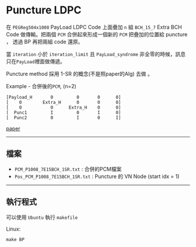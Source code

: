 # Puncture LDPC
在 `PEGReg504x1008` PayLoad LDPC Code 上面疊加 `n` 組 `BCH_15_7` Extra BCH Code 做傳輸。把兩個 `PCM` 合併起來形成一個新的 `PCM` 把疊加的位置給 puncture ， 透過 BP 再把兩組 code 還原。

當 `iteration` 小於 `iteration_limit` 且 `PayLoad_syndrome` 非全零的時候，訊息只在`PayLoad`裡面做傳遞。

Puncture method 採用 1-SR 的概念(不是照paper的Alg) 去做 。


Example - 合併後的`PCM`, (n=2) 
```
[Payload_H       0         0       0      0]
[    0        Extra_H      0       0      0]
[    0           0      Extra_H    0      0]
[  Punc1         I         0       I      0]
[  Punc2         0         I       0      I]
```
[paper](https://ieeexplore.ieee.org/document/6398903)

---
## 檔案

- `PCM_P1008_7E15BCH_1SR.txt` : 合併的PCM檔案
- `Pos_PCM_P1008_7E15BCH_1SR.txt` : Puncture 的 VN Node (start idx = 1)

---

## 執行程式
可以使用 `Ubuntu` 執行 `makefile`

Linux:
```
make BP
```
